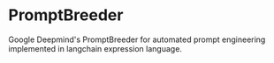 # PromptBreeder
Google Deepmind's PromptBreeder for automated prompt engineering implemented in langchain expression language.
